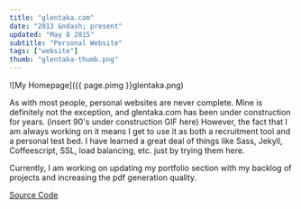 ```yaml
---
title: "glentaka.com"
date: "2013 &ndash; present"
updated: "May 8 2015"
subtitle: "Personal Website"
tags: ["website"]
thumb: "glentaka-thumb.png"
---
```


![My Homepage]({{ page.pimg }}glentaka.png)

As with most people, personal websites are never complete.
Mine is definitely not the exception, and glentaka.com has been under construction for years. (insert 90's under construction GIF here)
However, the fact that I am always working on it means I get to use it as both a recruitment tool and a personal test bed.
I have learned a great deal of things like Sass, Jekyll, Coffeescript, SSL, load balancing, etc. just by trying them here.

Currently, I am working on updating my portfolio section with my backlog of projects and increasing the pdf generation quality.

[Source Code](https://github.com/glentakahashi/glentaka.com)
